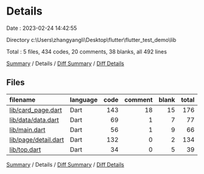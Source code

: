# Details

Date : 2023-02-24 14:42:55

Directory c:\\Users\\zhangyangli\\Desktop\\flutter\\flutter_test_demo\\lib

Total : 5 files,  434 codes, 20 comments, 38 blanks, all 492 lines

[Summary](results.md) / Details / [Diff Summary](diff.md) / [Diff Details](diff-details.md)

## Files
| filename | language | code | comment | blank | total |
| :--- | :--- | ---: | ---: | ---: | ---: |
| [lib/card_page.dart](/lib/card_page.dart) | Dart | 143 | 18 | 15 | 176 |
| [lib/data/data.dart](/lib/data/data.dart) | Dart | 69 | 1 | 7 | 77 |
| [lib/main.dart](/lib/main.dart) | Dart | 56 | 1 | 9 | 66 |
| [lib/page/detail.dart](/lib/page/detail.dart) | Dart | 132 | 0 | 2 | 134 |
| [lib/top.dart](/lib/top.dart) | Dart | 34 | 0 | 5 | 39 |

[Summary](results.md) / Details / [Diff Summary](diff.md) / [Diff Details](diff-details.md)